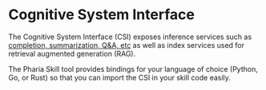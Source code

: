 # Cognitive System Interface

The Cognitive System Interface (CSI) exposes inference services such as [completion, summarization, Q&A, etc](https://docs.aleph-alpha.com/api/complete/) as well as index services used for retrieval augmented generation (RAG).

The Pharia Skill tool provides bindings for your language of choice (Python, Go, or Rust) so that you can import the CSI in your skill code easily.

